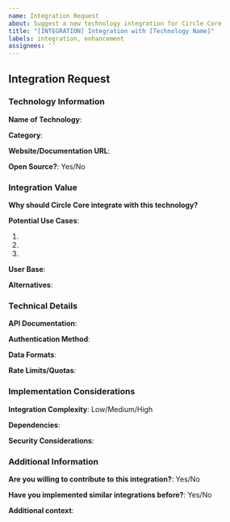 ```yaml
---
name: Integration Request
about: Suggest a new technology integration for Circle Core
title: "[INTEGRATION] Integration with [Technology Name]"
labels: integration, enhancement
assignees: ''
---
```


## Integration Request

### Technology Information

**Name of Technology**: 
<!-- The name of the technology/platform/service to integrate -->

**Category**:
<!-- e.g., Cloud Platform, Data Storage, AI/ML, Analytics, etc. -->

**Website/Documentation URL**:
<!-- Link to the technology's website and/or documentation -->

**Open Source?**: Yes/No
<!-- If yes, please include license type -->

### Integration Value

**Why should Circle Core integrate with this technology?**
<!-- Explain the value this integration would bring to Circle Core users -->

**Potential Use Cases**:
<!-- List 2-3 specific use cases this integration would enable -->

1. 
2. 
3. 

**User Base**:
<!-- Who would benefit from this integration? Estimate how many Circle Core users might use this -->

**Alternatives**:
<!-- Are there alternative technologies that provide similar functionality? -->

### Technical Details

**API Documentation**:
<!-- Link to API documentation if available -->

**Authentication Method**:
<!-- How does the technology handle authentication? (OAuth, API Keys, etc.) -->

**Data Formats**:
<!-- What data formats does the technology support? (JSON, XML, etc.) -->

**Rate Limits/Quotas**:
<!-- Any known rate limits or quotas that might affect integration -->

### Implementation Considerations

**Integration Complexity**: Low/Medium/High
<!-- Your assessment of how complex this integration might be -->

**Dependencies**:
<!-- Any dependencies or prerequisites for this integration -->

**Security Considerations**:
<!-- Any security aspects that should be considered -->

### Additional Information

**Are you willing to contribute to this integration?**: Yes/No
<!-- Let us know if you're interested in helping implement this -->

**Have you implemented similar integrations before?**: Yes/No
<!-- If yes, please share your experience -->

**Additional context**:
<!-- Add any other context, screenshots, or information about the integration request here -->
